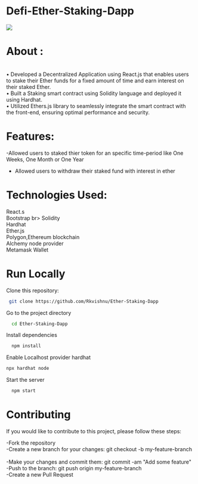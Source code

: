  # Defi-Ether-Staking-Dapp

![](https://komarev.com/ghpvc/?username=Rkvishnu&color=green&style=flat&label=Visits) 
 
# About :
<br>
• Developed a Decentralized Application using React.js that enables users to stake their Ether funds for a
fixed amount of time and earn interest on their staked Ether.
<br>
• Built a Staking smart contract using Solidity language and deployed it using Hardhat.
<br>
• Utilized Ethers.js library to seamlessly integrate the smart contract with the front-end, ensuring optimal
performance and security.

# Features:
-Allowed users to staked thier token for an specific time-period like One Weeks, One Month or One Year
<br>
- Allowed users to withdraw their staked fund with interest in ether

# Technologies Used:
React.s<br/>
Bootstrap br>
Solidity<br/>
Hardhat<br/>
Ether.js<br/>
Polygon,Ethereum blockchain<br/>
Alchemy node provider<br/>
Metamask Wallet <br/>

# Run Locally

Clone this repository:
```bash
 git clone https://github.com/Rkvishnu/Ether-Staking-Dapp
```
Go to the project directory
```bash
  cd Ether-Staking-Dapp
```
Install dependencies
```bash
  npm install
```
Enable Localhost provider hardhat
```bash
npx hardhat node
```
Start the server
```bash
  npm start
```


# Contributing
If you would like to contribute to this project, please follow these steps:

-Fork the repository
<br>
-Create a new branch for your changes: git checkout -b my-feature-branch     
<br>
-Make your changes and commit them: git commit -am "Add some feature" 
<br>
-Push to the branch: git push origin my-feature-branch
<br>
-Create a new Pull Request
